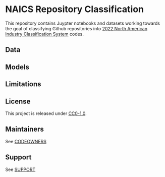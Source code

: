 # NAICS Repository Classification

This repository contains Juypter notebooks and datasets working towards the goal of classifying Github repositories into [2022 North American Industry Classification System](https://www.census.gov/naics/?58967?yearbck=2022) codes. 

## Data

## Models

## Limitations

## License 
This project is released under [CC0-1.0](https://creativecommons.org/publicdomain/zero/1.0/).

## Maintainers 
See [CODEOWNERS](./CODEOWNERS)

## Support
See [SUPPORT](./SUPPORT.md)
